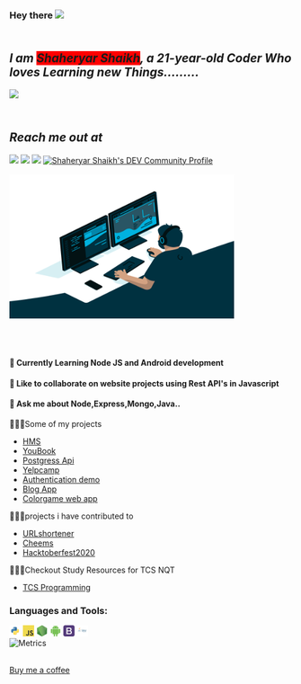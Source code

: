 ### Hey there <img src="https://media.giphy.com/media/hvRJCLFzcasrR4ia7z/giphy.gif" width="25px">

## _<br>I am <span style="background-color:red;">Shaheryar Shaikh</span>, a 21-year-old Coder Who loves Learning new Things.........</br>_
![](https://komarev.com/ghpvc/?username=shaheryarshaikh1011&color=010040&style=flat-square)
## _<br>Reach me out at</br>_
 [![](https://img.shields.io/badge/.-LinkedIn-Blue?style=for-the-badge&logo=linkedin)](https://www.linkedin.com/in/shaheryar-shaikh-0391451a4/)
 [![](https://img.shields.io/badge/gmail-D14836?&style=for-the-badge&logo=gmail&logoColor=white)](mailto:sherishaikh2611@gmail.com)
 [![](https://img.shields.io/badge/instagram-%23E4405F.svg?&style=for-the-badge&logo=instagram&logoColor=white)](https://www.instagram.com/starkastic.af/)
 <a href="https://dev.to/shaheryarshaikh1011">
<img src="https://d2fltix0v2e0sb.cloudfront.net/dev-badge.svg" alt="Shaheryar Shaikh's DEV Community Profile" height="30" width="30">
 </a>
 <br>
<br>
<a href="https://shaheryarshaikh.me">
         <img src="https://raw.githubusercontent.com/shaheryarshaikh1011/shaheryarshaikh1011/master/code.gif?raw=true" width="400" height="256">
</a>

 <br>
 <br>

 #### 🌱 Currently Learning Node JS and Android development
 #### 👬 Like to collaborate on website projects using Rest API's in Javascript<br>
 #### 💬 Ask me about Node,Express,Mongo,Java..
👨🏻‍💻Some of my projects <br>
  
  * <a href="https://github.com/shaheryarshaikh1011/hms">HMS</a>
  * <a href="https://github.com/shaheryarshaikh1011/youbookk">YouBook</a>
  * <a href="https://github.com/shaheryarshaikh1011/postgress_api_nodejs">Postgress Api </a>
  * <a href="https://github.com/shaheryarshaikh1011/yelpcamp">Yelpcamp</a>
  * <a href="https://github.com/shaheryarshaikh1011/authdemo">Authentication demo</a>
  * <a href="https://github.com/shaheryarshaikh1011/BlogApp">Blog App</a>
  * <a href="https://github.com/shaheryarshaikh1011/Colorgame1011">Colorgame web app</a>
  
👨🏻‍💻projects i have contributed to <br>
 * <a href="https://github.com/fredysomy/URLshortner">URLshortener</a>
 * <a href="https://github.com/adithyapaib/cheems">Cheems</a>
 * <a href="https://github.com/namishkhanna/hacktoberfest2020">Hacktoberfest2020</a>
 
 
👨🏻‍💻Checkout Study Resources for TCS NQT <br>
* <a href="https://github.com/shaheryarshaikh1011/tcs_prep">TCS Programming</a>

### Languages and Tools: 

<code><img height="20" src="https://raw.githubusercontent.com/github/explore/80688e429a7d4ef2fca1e82350fe8e3517d3494d/topics/python/python.png"></code>
<code><img height="20" src="https://raw.githubusercontent.com/github/explore/80688e429a7d4ef2fca1e82350fe8e3517d3494d/topics/javascript/javascript.png"></code>
<code><img height="20" src="https://raw.githubusercontent.com/github/explore/80688e429a7d4ef2fca1e82350fe8e3517d3494d/topics/nodejs/nodejs.png"></code>
<code><img height="20" src="https://raw.githubusercontent.com/github/explore/80688e429a7d4ef2fca1e82350fe8e3517d3494d/topics/android/android.png"></code>
<code><img height="20" src="https://raw.githubusercontent.com/github/explore/80688e429a7d4ef2fca1e82350fe8e3517d3494d/topics/bootstrap/bootstrap.png"></code>
<code><img height="20" src="https://raw.githubusercontent.com/github/explore/80688e429a7d4ef2fca1e82350fe8e3517d3494d/topics/java/java.png"></code>
<br>
![Metrics](https://metrics.lecoq.io/shaheryarshaikh1011?template=classic&base.header=0&base.activity=0&base.community=0&base.repositories=0&base.metadata=0&languages=1&config.timezone=Asia%2FCalcutta)
<br>
<br>


<a href="https://www.buymeacoffee.com/shaheryarshaikh">Buy me a coffee</a> 
